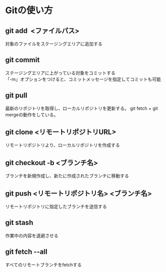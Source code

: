 # Gitの使い方

## git add  <ファイルパス>
対象のファイルをステージングエリアに追加する

## git commit
ステージングエリアに上がっている対象をコミットする  
「-m」オプションをつけると、コミットメッセージを指定してコミットも可能

## git pull
最新のリポジトリを取得し、ローカルリポジトリを更新する。
git fetch + git mergeの動作をしている。

## git clone <リモートリポジトリURL>  
リモートリポジトリより、ローカルリポジトリを作成する

## git checkout -b <ブランチ名>
ブランチを新規作成し、新たに作成されたブランチに移動する

## git push <リモートリポジトリ名> <ブランチ名>
リモートリポジトリに指定したブランチを送信する

## git stash
作業中の内容を退避させる

## git fetch --all
すべてのリモートブランチをfetchする
